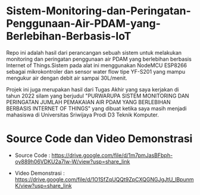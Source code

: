 # Sistem-Monitoring-dan-Peringatan-Penggunaan-Air-PDAM-yang-Berlebihan-Berbasis-IoT

Repo ini adalah hasil dari perancangan sebuah sistem untuk melakukan monitoring dan peringatan penggunaan air PDAM yang berlebihan berbasis 
Internet of Things.Sistem pada alat ini menggunakan NodeMCU ESP8266 sebagai mikrokontroler dan sensor water flow tipe YF-S201 yang mampu 
mengukur air dengan debit air sampai 30L/menit. 

Projek ini juga merupakan hasil dari Tugas Akhir yang saya kerjakan di tahun 2022 silam yang berjudul 
"PURWARUPA SISTEM MONITORING DAN PERINGATAN JUMLAH PEMAKAIAN AIR PDAM YANG BERLEBIHAN BERBASIS INTERNET OF THINGS" yang dibuat ketika 
saya masih menjadi mahasiswa di Universitas Sriwijaya Prodi D3 Teknik Komputer.

# Source Code dan Video Demonstrasi

- Source Code 		: https://drive.google.com/file/d/1m7pmJasBFbph-oy889h06VDKU2a7lw-W/view?usp=share_link

- Video Demonstrasi	: https://drive.google.com/file/d/1O1SfZqUQQt9ZpCXQGNGJgJtU_IBpunmK/view?usp=share_link